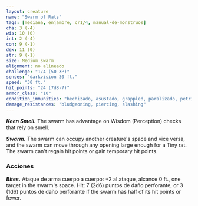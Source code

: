 ```yaml
---
layout: creature
name: "Swarm of Rats"
tags: [mediana, enjambre, cr1/4, manual-de-monstruos]
cha: 3 (-4)
wis: 10 (0)
int: 2 (-4)
con: 9 (-1)
dex: 11 (0)
str: 9 (-1)
size: Medium swarm
alignment: no alineado
challenge: "1/4 (50 XP)"
senses: "darkvision 30 ft."
speed: "30 ft."
hit_points: "24 (7d8-7)"
armor_class: "10"
condition_immunities: "hechizado, asustado, grappled, paralizado, petrificado, prone, restrained, stunned"
damage_resistances: "bludgeoning, piercing, slashing"
---
```


***Keen Smell.*** The swarm has advantage on Wisdom (Perception) checks that rely on smell.

***Swarm.*** The swarm can occupy another creature's space and vice versa, and the swarm can move through any opening large enough for a Tiny rat. The swarm can't regain hit points or gain temporary hit points.

### Acciones

***Bites.*** Ataque de arma cuerpo a cuerpo: +2 al ataque, alcance 0 ft., one target in the swarm's space. Hit: 7 (2d6) puntos de daño perforante, or 3 (1d6) puntos de daño perforante if the swarm has half of its hit points or fewer.